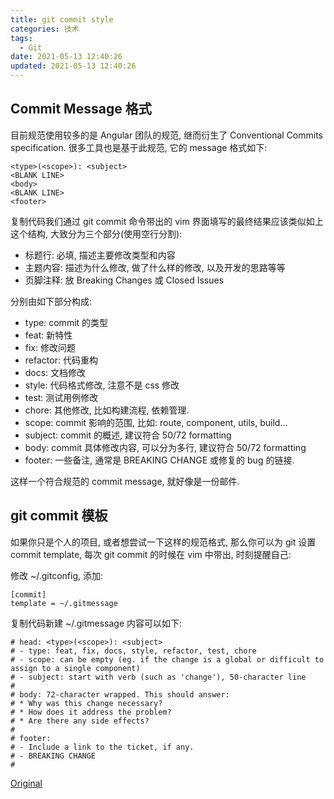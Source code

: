 ```yaml
---
title: git commit style
categories: 技术
tags:
  - Git
date: 2021-05-13 12:40:26
updated: 2021-05-13 12:40:26
---
```


## Commit Message 格式

目前规范使用较多的是 Angular 团队的规范, 继而衍生了 Conventional Commits specification. 很多工具也是基于此规范, 它的 message 格式如下:
```
<type>(<scope>): <subject>
<BLANK LINE>
<body>
<BLANK LINE>
<footer>
```

复制代码我们通过 git commit 命令带出的 vim 界面填写的最终结果应该类似如上这个结构, 大致分为三个部分(使用空行分割):

- 标题行: 必填, 描述主要修改类型和内容
- 主题内容: 描述为什么修改, 做了什么样的修改, 以及开发的思路等等
- 页脚注释: 放 Breaking Changes 或 Closed Issues

分别由如下部分构成:

- type: commit 的类型
- feat: 新特性
- fix: 修改问题
- refactor: 代码重构
- docs: 文档修改
- style: 代码格式修改, 注意不是 css 修改
- test: 测试用例修改
- chore: 其他修改, 比如构建流程, 依赖管理.
- scope: commit 影响的范围, 比如: route, component, utils, build...
- subject: commit 的概述, 建议符合  50/72 formatting
- body: commit 具体修改内容, 可以分为多行, 建议符合 50/72 formatting
- footer: 一些备注, 通常是 BREAKING CHANGE 或修复的 bug 的链接.

这样一个符合规范的 commit message, 就好像是一份邮件.

## git commit 模板

如果你只是个人的项目, 或者想尝试一下这样的规范格式, 那么你可以为 git 设置 commit template, 每次 git commit 的时候在 vim 中带出, 时刻提醒自己:

修改 ~/.gitconfig, 添加:

```
[commit]
template = ~/.gitmessage
```

复制代码新建 ~/.gitmessage 内容可以如下:

```
# head: <type>(<scope>): <subject>
# - type: feat, fix, docs, style, refactor, test, chore
# - scope: can be empty (eg. if the change is a global or difficult to assign to a single component)
# - subject: start with verb (such as 'change'), 50-character line
#
# body: 72-character wrapped. This should answer:
# * Why was this change necessary?
# * How does it address the problem?
# * Are there any side effects?
#
# footer: 
# - Include a link to the ticket, if any.
# - BREAKING CHANGE
#
```

[Original](https://juejin.cn/post/6844903606815064077)